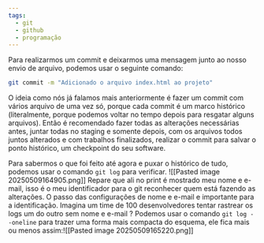 ```yaml
---
tags:
  - git
  - github
  - programação
---
```

Para realizarmos um commit e deixarmos uma mensagem junto ao nosso envio de arquivo, podemos usar o seguinte comando:
```bash
git commit -m "Adicionado o arquivo index.html ao projeto"
```
O ideia como nós já falamos mais anteriormente é fazer um commit com vários arquivo de uma vez só, porque cada commit é um marco histórico (literalmente, porque podemos voltar no tempo depois para resgatar alguns arquivos). Então é recomendado fazer todas as alterações necessárias antes, juntar todas no staging e somente depois, com os arquivos todos juntos alterados e com trabalhos finalizados, realizar o commit para salvar o ponto histórico, um checkpoint do seu software.

Para sabermos o que foi feito até agora e puxar o histórico de tudo, podemos usar o comando `git log` para verificar.
![[Pasted image 20250509164905.png]]
Repare que ali no print é mostrado meu nome e e-mail, isso é o meu identificador para o git reconhecer quem está fazendo as alterações. O passo das configurações de nome e e-mail e importante para a identificação. Imagina um time de 100 desenvolvedores tentar rastrear os logs um do outro sem nome e e-mail ? Podemos usar o comando `git log --oneline` para trazer uma forma mais compacta do esquema, ele fica mais ou menos assim:![[Pasted image 20250509165220.png]]
